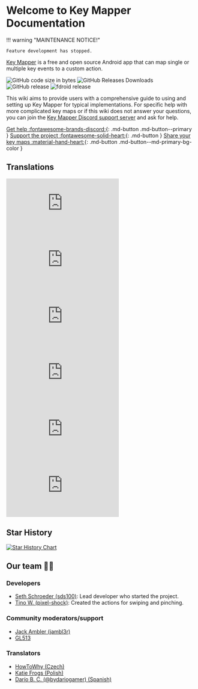 # Welcome to  Key Mapper Documentation

!!! warning "MAINTENANCE NOTICE!"

    Feature development has stopped.

[Key Mapper](http://code.keymapper.club) is a free and open source Android app that can map single or multiple key events to a custom action. 

![GitHub code size in bytes](https://img.shields.io/github/languages/code-size/keymapperorg/KeyMapper.svg)
![GitHub Releases Downloads](https://img.shields.io/github/downloads/keymapperorg/keymapper/total.svg?label=GitHub%20Releases%20Downloads)
![GitHub release](https://img.shields.io/github/release/keymapperorg/KeyMapper.svg)
![fdroid release](https://img.shields.io/f-droid/v/io.github.sds100.keymapper.svg)

This wiki aims to provide users with a comprehensive guide to using and setting up Key Mapper for typical implementations. For specific help with more complicated key maps or if this wiki does not answer your questions, you can join the [Key Mapper Discord support server](http://keymapper.club) and ask for help.

[Get help :fontawesome-brands-discord:](http://keymapper.club){: .md-button .md-button--primary }
[Support the project :fontawesome-solid-heart:](https://ko-fi.com/sethschroeder){: .md-button }
[Share your key maps :material-hand-heart:](sharing.md){: .md-button .md-button--md-primary-bg-color }

## Translations

![cs translation](https://img.shields.io/badge/dynamic/json?color=blue&label=Czech&style=flat&logo=crowdin&query=%24.progress[?(@.data.languageId==%27cs%27)].data.translationProgress&url=https%3A%2F%2Fbadges.awesome-crowdin.com%2Fstats-13864667-360045.json)
![es-ES translation](https://img.shields.io/badge/dynamic/json?color=blue&label=Spanish&style=flat&logo=crowdin&query=%24.progress[?(@.data.languageId==%27es-ES%27)].data.translationProgress&url=https%3A%2F%2Fbadges.awesome-crowdin.com%2Fstats-13864667-360045.json)
![pl translation](https://img.shields.io/badge/dynamic/json?color=blue&label=Polish&style=flat&logo=crowdin&query=%24.progress[?(@.data.languageId==%27pl%27)].data.translationProgress&url=https%3A%2F%2Fbadges.awesome-crowdin.com%2Fstats-13864667-360045.json)
![ru translation](https://img.shields.io/badge/dynamic/json?color=blue&label=Russian&style=flat&logo=crowdin&query=%24.progress[?(@.data.languageId==%27ru%27)].data.translationProgress&url=https%3A%2F%2Fbadges.awesome-crowdin.com%2Fstats-13864667-360045.json)
![sk translation](https://img.shields.io/badge/dynamic/json?color=blue&label=Slovak&style=flat&logo=crowdin&query=%24.progress[?(@.data.languageId==%27sk%27)].data.translationProgress&url=https%3A%2F%2Fbadges.awesome-crowdin.com%2Fstats-13864667-360045.json)
![zh-CN translation](https://img.shields.io/badge/dynamic/json?color=blue&label=Chinese%20(Simplified)&style=flat&logo=crowdin&query=%24.progress[?(@.data.languageId==%27zh-CN%27)].data.translationProgress&url=https%3A%2F%2Fbadges.awesome-crowdin.com%2Fstats-13864667-360045.json)

## Star History

[![Star History Chart](https://api.star-history.com/svg?repos=keymapperorg/KeyMapper&type=Date)](https://star-history.com/#keymapperorg/KeyMapper&Date)

## Our team 🧑‍💻

### Developers

- [Seth Schroeder (sds100)](https://github.com/sds100): Lead developer who started the project.
- [Tino W. (pixel-shock)](https://github.com/pixel-shock): Created the actions for swiping and pinching.

### Community moderators/support

- [Jack Ambler (jambl3r)](https://linkedin.com/in/jambl3r)
- [GL513](https://gl513.github.io/)

### Translators

- [HowToWhy (Czech)](https://youtube.com/channel/UCljg1FH1B_ju2D_NfqAYjDw)
- [Katie Frogs (Polish)](https://github.com/KatieFrogs)
- [Darío B. C. (@bydariogamer) (Spanish)](https://github.com/bydariogamer)
